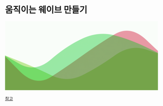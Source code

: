 # 움직이는 웨이브 만들기

![image](../Image/MovingWave.gif)


[참고](https://www.youtube.com/watch?v=LLfhY4eVwDY&list=LL&index=7&t=5s)

